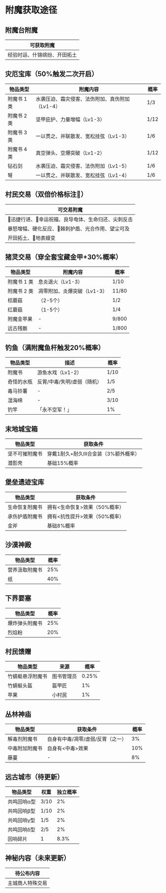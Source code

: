 # 附魔获取途径

## 附魔台附魔
| 可获取附魔          |
|--------------------|
| 经验时运、什锦缤纷、开田拓土 |


## 灾厄宝库（50%触发二次开启）
| 物品类型          | 附魔内容                                                | 概率   |
|-------------------|-------------------------------------------------------|--------|
| 附魔书 1 类       | 水袭压迫、霜灾侵害、法伤附加、真伤附加（Lv1-4）            | 1/3    |
| 附魔书 2 类       | 坚甲庇护、力量增幅（Lv1-3）                              | 1/12   |
| 附魔书 3 类       | 一以贯之、并联散发、宽松挂弦（Lv1-3）                      | 1/6    |
| 附魔书 4 类       | 真空弹头、空爆突破（Lv1-2）                               | 1/12   |
| 钻石剑            | 水袭压迫、霜灾侵害、法伤附加（Lv1-5）                      | 1/6    |
| 弩                | 一以贯之、并联散发、宽松挂弦（Lv1-4）                      | 1/6    |


## 村民交易（双倍价格标注📌）
| 可交易附魔                         |
|-----------------------------------|
| 📌迅捷行进、📌幸运祝福、良导电体、生命归还、尖刺反击   |
| 暴怒增幅、硬化反应、📌棘刺护盾、光合作用、望尘可及        |
| 开田拓土、📌地表嬗变                                  |


## 猪灵交易（穿全套宝藏金甲+30%概率）
| 物品类型          | 附魔内容                       | 概率      |
|-------------------|------------------------------|-----------|
| 附魔书 1 类       | 息炎退火（Lv1-3）              | 1/10      |
| 附魔书 2 类       | 凋零附加、炎爆突破（Lv1-3）       | 11/80     |
| 棕蘑菇            | （2-5个）                     | 1/2       |
| 红蘑菇            | （1-5个）                     | 1/4       |
| 附魔金苹果        | -                            | 9/800     |
| 远古残骸          | -                            | 1/800     |


## 钓鱼（满附魔鱼杆触发20%概率）
| 物品类型          | 描述                          | 概率   |
|-------------------|-----------------------------|--------|
| 附魔书            | 游鱼水戏（Lv1-2）             | 1/10   |
| 奇怪的水瓶        | 反胃/中毒/失明/虚弱（随机）       | 1/5    |
| 毒马铃薯          | -                           | 2/5    |
| 湿海绵            | -                           | 3/10   |
| 钓竿              | 「永不空军！」                | 1%     |


## 末地城宝箱
| 物品类型          | 获取条件                                  |
|-------------------|-----------------------------------------|
| 坚不可摧附魔书    | 穿戴1耐久+耐久III合金装（3%额外概率）        |
| 潜影壳            | 基础15%概率                              |


## 堡垒遗迹宝库
| 物品类型          | 获取条件                          |
|-------------------|---------------------------------|
| 生命恢复附魔书    | 拥有<生命恢复>效果（50%概率）       |
| 承伤护盾附魔书    | 拥有<抗性提升>效果（50%概率）       |
| 金斧             | 基础8%概率                       |


## 沙漠神殿
| 物品类型          | 概率   |
|-------------------|--------|
| 营养汲取附魔书    | 25%    |
| 纸                | 40%    |


## 下界要塞
| 物品类型          | 概率   |
|-------------------|--------|
| 爆炸弹头附魔书    | 25%    |
| 烈焰粉            | 20%    |


## 村民馈赠
| 物品类型          | 来源              | 概率    |
|-------------------|-----------------|---------|
| 竹蜻蜓悬浮附魔书  | 图书管理员        | 0.25%   |
| 竹蜻蜓头盔        | 盔甲匠           | 1%      |
| 苹果              | 小村民           | 1%      |


## 丛林神庙
| 物品类型          | 获取条件                          | 概率 |
|-------------------|---------------------------------|------|
| 解毒剂附魔书      | 自身有中毒/凋零/虚弱/反胃（之一）    | 3%   |
| 中毒附加附魔书    | 自身有<中毒>效果                   | 10%  |
| 藤蔓              | -                               | 8%   |


## 远古城市（待更新）
| 物品类型          | 权重   | 独立概率 |
|-------------------|--------|----------|
| 共鸣回响α型        | 3/10   | 2%       |
| 共鸣回响β型        | 1/10   | 2%       |
| 共鸣回响γ型        | 1/5    | 2%       |
| 共鸣回响δ型        | 2/5    | 2%       |
| 回响碎片          | 1      | 8.3%     |


## 神秘内容（未来更新）
| 待公布内容         |
|-------------------|
| 主城商人特殊交易    |